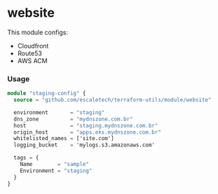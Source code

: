 # website
This module configs:

- Cloudfront
- Route53
- AWS ACM

### Usage

```tf
module "staging-config" {
  source = "github.com/escaletech/terraform-utils/module/website"

  environment       = "staging"
  dns_zone          = "mydnszone.com.br"
  host              = "staging.mydnszone.com.br"
  origin_host       = "apps.eks.mydnszone.com.br"
  whitelisted_names = ['site.com']
  logging_bucket    = 'mylogs.s3.amazonaws.com'

  tags = {
    Name        = "sample"
    Environment = "staging"
  }
}
```
